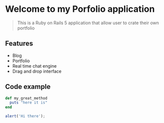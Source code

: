# Welcome to my Porfolio application

> This is a Ruby on Rails 5 application that allow user to crate their own portfolio
## Features

- Blog 
- Portfolio
- Real time chat engine
- Drag and drop interface

## Code example
```ruby
def my_great_method
  puts "here it is"
end
```

```javascript
alert('Hi there');